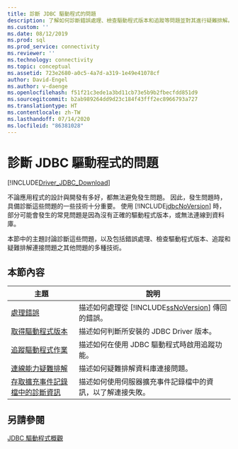 ```yaml
---
title: 診斷 JDBC 驅動程式的問題
description: 了解如何診斷錯誤處理、檢查驅動程式版本和追蹤等問題並對其進行疑難排解。
ms.custom: ''
ms.date: 08/12/2019
ms.prod: sql
ms.prod_service: connectivity
ms.reviewer: ''
ms.technology: connectivity
ms.topic: conceptual
ms.assetid: 723e2680-a0c5-4a7d-a319-1e49e41078cf
author: David-Engel
ms.author: v-daenge
ms.openlocfilehash: f51f21c3ede1a3bd11cb73e5b9b2fbecfdd851d9
ms.sourcegitcommit: b2ab989264dd9d23c184f43fff2ec8966793a727
ms.translationtype: HT
ms.contentlocale: zh-TW
ms.lasthandoff: 07/14/2020
ms.locfileid: "86381028"
---
```

# <a name="diagnosing-problems-with-the-jdbc-driver"></a>診斷 JDBC 驅動程式的問題
[!INCLUDE[Driver_JDBC_Download](../../includes/driver_jdbc_download.md)]

  不論應用程式的設計與開發有多好，都無法避免發生問題。 因此，發生問題時，具備診斷這些問題的一些技術十分重要。 使用 [!INCLUDE[jdbcNoVersion](../../includes/jdbcnoversion_md.md)] 時，部分可能會發生的常見問題是因為沒有正確的驅動程式版本，或無法連線到資料庫。  
  
 本節中的主題討論診斷這些問題，以及包括錯誤處理、檢查驅動程式版本、追蹤和疑難排解連接問題之其他問題的多種技術。  
  
## <a name="in-this-section"></a>本節內容  
  
|主題|說明|  
|-----------|-----------------|  
|[處理錯誤](../../connect/jdbc/handling-errors.md)|描述如何處理從 [!INCLUDE[ssNoVersion](../../includes/ssnoversion-md.md)] 傳回的錯誤。|  
|[取得驅動程式版本](../../connect/jdbc/getting-the-driver-version.md)|描述如何判斷所安裝的 JDBC Driver 版本。|  
|[追蹤驅動程式作業](../../connect/jdbc/tracing-driver-operation.md)|描述如何在使用 JDBC 驅動程式時啟用追蹤功能。|  
|[連線能力疑難排解](../../connect/jdbc/troubleshooting-connectivity.md)|描述如何疑難排解資料庫連接問題。|  
|[存取擴充事件記錄檔中的診斷資訊](../../connect/jdbc/accessing-diagnostic-information-in-the-extended-events-log.md)|描述如何使用伺服器擴充事件記錄檔中的資訊，以了解連接失敗。|  
  
## <a name="see-also"></a>另請參閱 
 [JDBC 驅動程式概觀](../../connect/jdbc/overview-of-the-jdbc-driver.md)  
  
  
